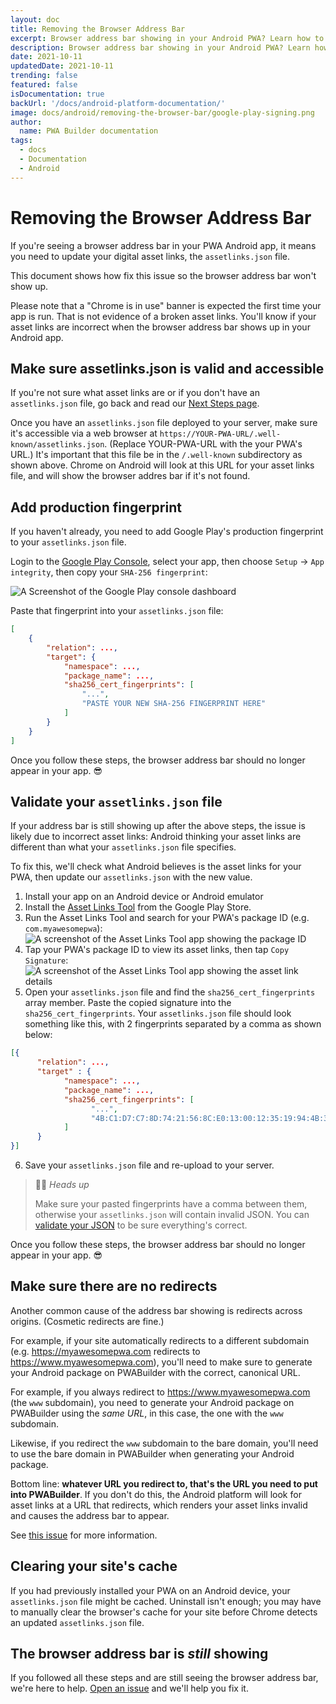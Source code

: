 ```yaml
---
layout: doc
title: Removing the Browser Address Bar
excerpt: Browser address bar showing in your Android PWA? Learn how to fix this issue using asset-links...
description: Browser address bar showing in your Android PWA? Learn how to fix this issue using asset-links...
date: 2021-10-11
updatedDate: 2021-10-11
trending: false
featured: false
isDocumentation: true
backUrl: '/docs/android-platform-documentation/'
image: docs/android/removing-the-browser-bar/google-play-signing.png
author:
  name: PWA Builder documentation
tags:
  - docs
  - Documentation
  - Android
---
```


# Removing the Browser Address Bar

If you're seeing a browser address bar in your PWA Android app, it means you need to update your digital asset links, the `assetlinks.json` file.

This document shows how fix this issue so the browser address bar won't show up.

Please note that a "Chrome is in use" banner is expected the first time your app is run. That is not evidence of a broken asset links. You'll know if your asset links are incorrect when the browser address bar shows up in your Android app. 

## Make sure assetlinks.json is valid and accessible

If you're not sure what asset links are or if you don't have an `assetlinks.json` file, go back and read our [Next Steps page](/docs/removing-the-browser-bar).

Once you have an `assetlinks.json` file deployed to your server, make sure it's accessible via a web browser at `https://YOUR-PWA-URL/.well-known/assetlinks.json`. (Replace YOUR-PWA-URL with the your PWA's URL.) It's important that this file be in the `/.well-known` subdirectory as shown above. Chrome on Android will look at this URL for your asset links file, and will show the browser addres bar if it's not found.

## Add production fingerprint

If you haven't already, you need to add Google Play's production fingerprint to your `assetlinks.json` file.

Login to the [Google Play Console](https://developer.android.com/distribute/console), select your app, then choose `Setup` -> `App integrity`, then copy your `SHA-256 fingerprint`:

![A Screenshot of the Google Play console dashboard](/docs/android/removing-the-browser-address-bar/google-play-console-dashboard.png)

Paste that fingerprint into your `assetlinks.json` file:

```json
[
    {
        "relation": ...,
        "target": {
            "namespace": ...,
            "package_name": ...,
            "sha256_cert_fingerprints": [
                "...",
                "PASTE YOUR NEW SHA-256 FINGERPRINT HERE"
            ]
        }
    }
]
```

Once you follow these steps, the browser address bar should no longer appear in your app. 😎

## Validate your `assetlinks.json` file

If your address bar is still showing up after the above steps, the issue is likely due to incorrect asset links: Android thinking your asset links are different than what your `assetlinks.json` file specifies.

To fix this, we'll check what Android believes is the asset links for your PWA, then update our `assetlinks.json` with the new value.

1. Install your app on an Android device or Android emulator
2. Install the [Asset Links Tool](https://play.google.com/store/apps/details?id=dev.conn.assetlinkstool) from the Google Play Store.
3. Run the Asset Links Tool and search for your PWA's package ID (e.g. `com.myawesomepwa`):
 ![A screenshot of the Asset Links Tool app showing the package ID](/docs/android/removing-the-browser-address-bar/asset-links-package-id.png)
4. Tap your PWA's package ID to view its asset links, then tap `Copy Signature`:
![A screenshot of the Asset Links Tool app showing the asset link details](/docs/android/removing-the-browser-address-bar/asset-links-details.png)
5. Open your `assetlinks.json` file and find the `sha256_cert_fingerprints` array member. Paste the copied signature into the `sha256_cert_fingerprints`. Your `assetlinks.json` file should look something like this, with 2 fingerprints separated by a comma as shown below:
```json
[{
      "relation": ...,
      "target" : { 
            "namespace": ..., 
            "package_name": ...,
            "sha256_cert_fingerprints": [
                  "...",
                  "4B:C1:D7:C7:8D:74:21:56:8C:E0:13:00:12:35:19:94:4B:33:1E:3C:2B:E5:7A:04:04:FE:F9:3E:58:30:B0:F4"
            ] 
      }
}]
```

6. Save your `assetlinks.json` file and re-upload to your server. 

> 💁‍♀️ *Heads up*
> 
> Make sure your pasted fingerprints have a comma between them, otherwise your `assetlinks.json` will contain invalid JSON. You can [validate your JSON](https://jsonformatter.curiousconcept.com/) to be sure everything's correct.

Once you follow these steps, the browser address bar should no longer appear in your app. 😎

## Make sure there are no redirects

Another common cause of the address bar showing is redirects across origins. (Cosmetic redirects are fine.)

For example, if your site automatically redirects to a different subdomain (e.g. https://myawesomepwa.com redirects to https://www.myawesomepwa.com), you'll need to make sure to generate your Android package on PWABuilder with the correct, canonical URL.

For example, if you always redirect to https://www.myawesomepwa.com (the `www` subdomain), you need to generate your Android package on PWABuilder using the *same URL*, in this case, the one with the `www` subdomain. 

Likewise, if you redirect the `www` subdomain to the bare domain, you'll need to use the bare domain in PWABuilder when generating your Android package.

Bottom line: **whatever URL you redirect to, that's the URL you need to put into PWABuilder**. If you don't do this, the Android platform will look for asset links at a URL that redirects, which renders your asset links invalid and causes the address bar to appear.

See [this issue](https://github.com/GoogleChromeLabs/bubblewrap/issues/310#issuecomment-685505871) for more information.

## Clearing your site's cache

If you had previously installed your PWA on an Android device, your `assetlinks.json` file might be cached. Uninstall isn't enough; you may have to manually clear the browser's cache for your site before Chrome detects an updated `assetlinks.json` file.

## The browser address bar is _still_ showing

If you followed all these steps and are still seeing the browser address bar, we're here to help. [Open an issue](https://github.com/pwa-builder/PWABuilder/issues/new?assignees=&labels=android-platform&body=Type%20your%20question%20here.%20Please%20include%20the%20URL%20to%20your%20app%20in%20Google%20Play.%0A%0A%3E%20If%20my%20answer%20was%20in%20the%20docs%20all%20along%2C%20I%20promise%20to%20give%20%245%20USD%20to%20charity.&title=Address%20bar%20still%20showing%20in%20my%20app) and we'll help you fix it.